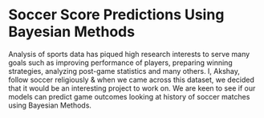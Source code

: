 # Soccer Score Predictions Using Bayesian Methods

Analysis of sports data has piqued high research interests to serve many goals such as improving performance of players, preparing winning strategies, analyzing post-game statistics and many others. I, Akshay, follow soccer religiously & when we came across this dataset, we decided that it would be an interesting project to work on. We are keen to see if our models can predict game outcomes looking at history of soccer matches using Bayesian Methods.
